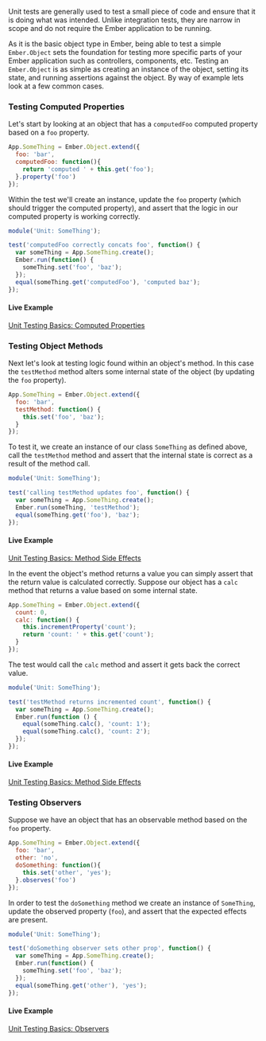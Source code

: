 Unit tests are generally used to test a small piece of code and ensure that it
is doing what was intended. Unlike integration tests, they are narrow in scope
and do not require the Ember application to be running.

As it is the basic object type in Ember, being able to test a simple
`Ember.Object` sets the foundation for testing more specific parts of your
Ember application such as controllers, components, etc. Testing an `Ember.Object`
is as simple as creating an instance of the object, setting its state, and
running assertions against the object. By way of example lets look at a few
common cases.

### Testing Computed Properties

Let's start by looking at an object that has a `computedFoo` computed property
based on a `foo` property.

```javascript
App.SomeThing = Ember.Object.extend({
  foo: 'bar',
  computedFoo: function(){
    return 'computed ' + this.get('foo');
  }.property('foo')
});
```

Within the test we'll create an instance, update the `foo` property (which
should trigger the computed property), and assert that the logic in our
computed property is working correctly.

```javascript
module('Unit: SomeThing');

test('computedFoo correctly concats foo', function() {
  var someThing = App.SomeThing.create();
  Ember.run(function() {
    someThing.set('foo', 'baz');
  });
  equal(someThing.get('computedFoo'), 'computed baz');
});
```

#### Live Example

<a class="jsbin-embed" href="http://jsbin.com/miziz/embed?output">Unit Testing 
Basics: Computed Properties</a>

### Testing Object Methods

Next let's look at testing logic found within an object's method. In this case
the `testMethod` method alters some internal state of the object (by updating
the `foo` property).

```javascript
App.SomeThing = Ember.Object.extend({
  foo: 'bar',
  testMethod: function() {
    this.set('foo', 'baz');
  }
});
```

To test it, we create an instance of our class `SomeThing` as defined above, 
call the `testMethod` method and assert that the internal state is correct as a 
result of the method call.

```javascript
module('Unit: SomeThing');

test('calling testMethod updates foo', function() {
  var someThing = App.SomeThing.create();
  Ember.run(someThing, 'testMethod');
  equal(someThing.get('foo'), 'baz');
});
```

#### Live Example

<a class="jsbin-embed" href="http://jsbin.com/weroh/embed?output">Unit Testing 
Basics: Method Side Effects</a>

In the event the object's method returns a value you can simply assert that the
return value is calculated correctly. Suppose our object has a `calc` method
that returns a value based on some internal state.

```javascript
App.SomeThing = Ember.Object.extend({
  count: 0,
  calc: function() {
    this.incrementProperty('count');
    return 'count: ' + this.get('count');
  }
});
```

The test would call the `calc` method and assert it gets back the correct value.

```javascript
module('Unit: SomeThing');

test('testMethod returns incremented count', function() {
  var someThing = App.SomeThing.create();
  Ember.run(function () {
    equal(someThing.calc(), 'count: 1');
    equal(someThing.calc(), 'count: 2');
  });
});
```

#### Live Example

<a class="jsbin-embed" href="http://jsbin.com/qutar/embed?output">Unit Testing 
Basics: Method Side Effects</a>

### Testing Observers

Suppose we have an object that has an observable method based on the `foo`
property.

```javascript
App.SomeThing = Ember.Object.extend({
  foo: 'bar',
  other: 'no',
  doSomething: function(){
    this.set('other', 'yes');
  }.observes('foo')
});
```

In order to test the `doSomething` method we create an instance of `SomeThing`,
update the observed property (`foo`), and assert that the expected effects are present.

```javascript
module('Unit: SomeThing');

test('doSomething observer sets other prop', function() {
  var someThing = App.SomeThing.create();
  Ember.run(function() {
    someThing.set('foo', 'baz');
  });
  equal(someThing.get('other'), 'yes');
});
```

#### Live Example

<a class="jsbin-embed" href="http://jsbin.com/daxok/embed?output">Unit Testing Basics: Observers</a>

<script src="http://static.jsbin.com/js/embed.js"></script>
